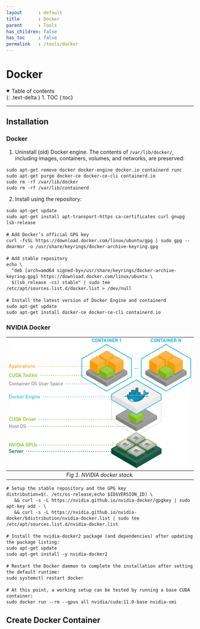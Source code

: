 ```yaml
---
layout      : default
title       : Docker
parent		: Tools
has_children: false
has_toc     : false
permalink   : /tools/docker
---
```


# Docker

<details open markdown="block">
  <summary>Table of contents</summary>
  {: .text-delta }
  1. TOC
  {:toc}
</details>

---

## Installation

### Docker

1. Uninstall (old) Docker engine. The contents of `/var/lib/docker/`, including
   images, containers, volumes, and networks, are preserved:

```shell
sudo apt-get remove docker docker-engine docker.io containerd runc
sudo apt-get purge docker-ce docker-ce-cli containerd.io
sudo rm -rf /var/lib/docker
sudo rm -rf /var/lib/containerd
```

2. Install using the repository:

```shell
sudo apt-get update
sudo apt-get install apt-transport-https ca-certificates curl gnupg lsb-release

# Add Docker’s official GPG key
curl -fsSL https://download.docker.com/linux/ubuntu/gpg | sudo gpg --dearmor -o /usr/share/keyrings/docker-archive-keyring.gpg

# Add stable repository
echo \
  "deb [arch=amd64 signed-by=/usr/share/keyrings/docker-archive-keyring.gpg] https://download.docker.com/linux/ubuntu \
  $(lsb_release -cs) stable" | sudo tee /etc/apt/sources.list.d/docker.list > /dev/null

# Install the latest version of Docker Engine and containerd
sudo apt-get update
sudo apt-get install docker-ce docker-ce-cli containerd.io
```

### NVIDIA Docker

| ![nvidia_docker.png](data/nvidia_docker.png) |
|:--------------------------------------------:|
|        *Fig 1. NVIDIA docker stack.*         |

```shell
# Setup the stable repository and the GPG key
distribution=$(. /etc/os-release;echo $ID$VERSION_ID) \
   && curl -s -L https://nvidia.github.io/nvidia-docker/gpgkey | sudo apt-key add - \
   && curl -s -L https://nvidia.github.io/nvidia-docker/$distribution/nvidia-docker.list | sudo tee /etc/apt/sources.list.d/nvidia-docker.list

# Install the nvidia-docker2 package (and dependencies) after updating the package listing:
sudo apt-get update
sudo apt-get install -y nvidia-docker2

# Restart the Docker daemon to complete the installation after setting the default runtime:
sudo systemctl restart docker

# At this point, a working setup can be tested by running a base CUDA container:
sudo docker run --rm --gpus all nvidia/cuda:11.0-base nvidia-smi
```

## Create Docker Container
